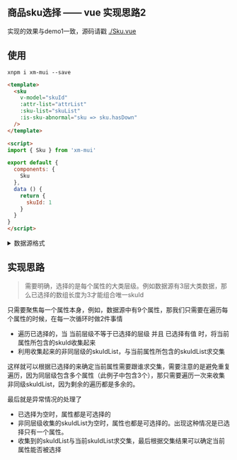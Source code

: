 ## 商品sku选择 —— vue 实现思路2

实现的效果与demo1一致，源码请戳 [./Sku.vue](./Sku.vue)

## 使用

```
xnpm i xm-mui --save
```

```html
<template>
  <sku
    v-model="skuId"
    :attr-list="attrList"
    :sku-list="skuList"
    :is-sku-abnormal="sku => sku.hasDown"
  />
</template>

<script>
import { Sku } from 'xm-mui'

export default {
  components: {
    Sku
  },
  data () {
    return {
      skuId: 1
    }
  }
}
</script>
```

<details>
<summary>数据源格式</summary>

```js
{
  // 展示的属性数据
  attrList: [
    {
      tagName: '颜色',
      attrs: [
        {
          tagValue: "红色",
          skuIdList: [1, 2, 3]
        }
        // ...
      ]
    }
    // ...
  ],

  // 商品库数据
  skuList: [
    {
      skuId: 1,
      hasDown: false,
      itemStock: 10,
      name: '',
      img: ''
      // ...
    }
    // ...
  ]
}
```
</details>

## 实现思路

> 需要明确，选择的是每个属性的大类层级。例如数据源有3层大类数据，那么已选择的数组长度为3才能组合唯一skuId

只需要聚焦每一个属性本身，例如，数据源中有9个属性，那我们只需要在遍历每个属性的时候，在每一次循环时做2件事情

- 遍历已选择的，当 当前层级不等于已选择的层级 并且 已选择有值 时，将当前属性所包含的skuId收集起来
- 利用收集起来的非同层级的skuIdList，与当前属性所包含的skuIdList求交集

这样就可以根据已选择的来确定当前属性需要跟谁求交集，需要注意的是避免重复遍历，因为同层级包含多个属性（此例子中包含3个），那只需要遍历一次来收集非同级skuIdList，因为剩余的遍历都是多余的。

最后就是异常情况的处理了

- 已选择为空时，属性都是可选择的
- 非同层级收集的skuIdList为空时，属性也都是可选择的。出现这种情况是已选择只有一个属性。
- 收集到的skuIdList与当前skuIdList求交集，最后根据交集结果可以确定当前属性能否被选择
